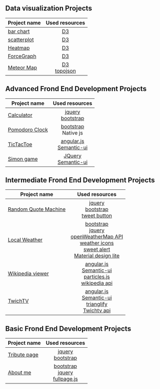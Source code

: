 

## Data visualization Projects

| Project name           | Used resources                              |
| ---                    | :---:                                       |
| [bar chart][bar]       |  [D3][d3]                                   |
| [scatterplot ][scat]   |  [D3][d3]                                   |
| [Heatmap ][heat]       |  [D3][d3]                                   |
| [ForceGraph ][force]   |  [D3][d3]                                   |
| [Meteor Map][meteors]  |  [D3][d3] <br>[topojson][topojson]               |



## Advanced Frond End Development Projects

| Project name           | Used resources                              |
| ---                    | :---:                                       |
| [Calculator][calc]     | [jquery][jq]  <br>[bootstrap][btstrp]       |
| [Pomodoro Clock][pom]  | [bootstrap][btstrp] <br> Native js          |
| [TicTacToe][ttt]       | [angular.js][ang] <br> [Semantic-ui][smui]  |
| [Simon game][simon]    |  [JQuery][jq]<br> [Semantic-ui][smui]       |


## Intermediate Frond End Development Projects 

| Project name                     | Used resources                                                       |
| ---                              | :---:                                                                |
| [Random Quote Machine][rqm]      | [jquery][jq]  <br>[bootstrap][btstrp]<br> [tweet button][twbtn]      |
| [Local Weather][lw]              | [bootstrap][btstrp]<br>[jquery][jq]<br>[openWeatherMap API][owm]<br>[weather icons][weico]<br>[sweet alert][swal]<br>[Material design lite][matdl]      |
| [Wikipedia viewer][wv]           | [angular.js][ang] <br> [Semantic-ui][smui]<br>[particles.js][part]<br>[wikipedia api][wiki]  |
| [TwichTV][twich]                 | [angular.js][ang] <br> [Semantic-ui][smui]<br>[trianglify][triang]<br>[Twichtv  api][twichapi]  |


##  Basic Frond End Development Projects 
| Project name            | Used resources                                              |
| ---                     | :---:                                                       |
| [Tribute page][trib]    | [jquery][jq]  <br>[bootstrap][btstrp]                       |
| [About me][portf]       | [bootstrap][btstrp]<br>[jquery][jq]<br>[fullpage.js][fpage] |




[calc]:http://s.codepen.io/bumbeishvili/debug/wMyxXB
[pom]:http://s.codepen.io/bumbeishvili/debug/wMmYWr
[ttt]:http://s.codepen.io/bumbeishvili/debug/wGaENr
[rqm]:http://s.codepen.io/bumbeishvili/debug/obEyoB
[lw]:http://s.codepen.io/bumbeishvili/debug/bEjwLb
[wv]:http://s.codepen.io/bumbeishvili/debug/obVoYo
[twich]:http://s.codepen.io/bumbeishvili/debug/VeJbqY
[trib]:http://s.codepen.io/bumbeishvili/debug/NxoQEa
[portf]:http://s.codepen.io/bumbeishvili/debug/BjJvgY#AboutMe
[simon]:https://codepen.io/bumbeishvili/debug/GZEwmY
[bar]:http://codepen.io/bumbeishvili/debug/bpMMVR
[scat]:http://s.codepen.io/bumbeishvili/debug/JXadpY
[heat]:http://s.codepen.io/bumbeishvili/debug/reqPav
[force]:http://s.codepen.io/bumbeishvili/debug/gryQBa
[meteors]:http://s.codepen.io/bumbeishvili/debug/vKYygY

[jq]:https://jquery.com/
[btstrp]:http://getbootstrap.com/
[fpage]:http://alvarotrigo.com/fullPage/
[ang]:https://angularjs.org/
[smui]:http://semantic-ui.com/
[twbtn]:https://dev.twitter.com/web/tweet-button
[owm]:http://openweathermap.org/api
[swal]:http://t4t5.github.io/sweetalert/
[weico]:https://erikflowers.github.io/weather-icons/
[matdl]:http://getmdl.io/index.html
[part]:http://vincentgarreau.com/particles.js/
[wiki]:https://www.mediawiki.org/wiki/API:Main_page
[triang]:http://qrohlf.com/trianglify/
[twichapi]:https://github.com/justintv/Twitch-API/blob/master/v3_resources/streams.md#get-streamschannel
[d3]:https://d3js.org/
[topojson]:https://github.com/mbostock/topojson
